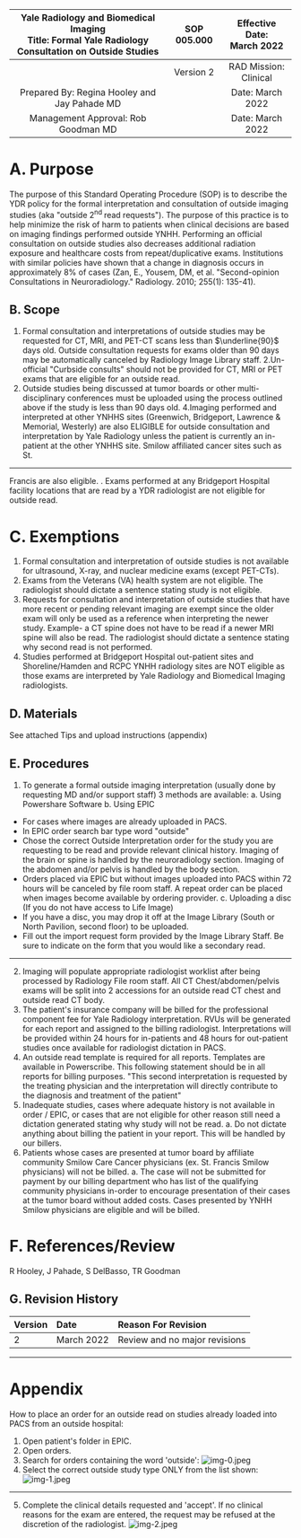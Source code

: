 | Yale Radiology and Biomedical Imaging <br> Title: Formal Yale Radiology Consultation on Outside Studies | SOP 005.000 | Effective Date: <br> March 2022 |
| :--: | :--: | :--: |
|  | Version 2 | RAD Mission: Clinical |
| Prepared By: Regina Hooley and Jay Pahade MD |  | Date: March 2022 |
| Management Approval: Rob Goodman MD |  | Date: March 2022 |

# A. Purpose 

The purpose of this Standard Operating Procedure (SOP) is to describe the YDR policy for the formal interpretation and consultation of outside imaging studies (aka "outside $2^{\text {nd }}$ read requests"). The purpose of this practice is to help minimize the risk of harm to patients when clinical decisions are based on imaging findings performed outside YNHH. Performing an official consultation on outside studies also decreases additional radiation exposure and healthcare costs from repeat/duplicative exams. Institutions with similar policies have shown that a change in diagnosis occurs in approximately $8 \%$ of cases (Zan, E., Yousem, DM, et al. "Second-opinion Consultations in Neuroradiology." Radiology. 2010; 255(1): 135-41).

## B. Scope

1. Formal consultation and interpretations of outside studies may be requested for CT, MRI, and PET-CT scans less than $\underline{90}$ days old. Outside consultation requests for exams older than 90 days may be automatically canceled by Radiology Image Library staff.
2.Un-official "Curbside consults" should not be provided for CT, MRI or PET exams that are eligible for an outside read.
3. Outside studies being discussed at tumor boards or other multi-disciplinary conferences must be uploaded using the process outlined above if the study is less than 90 days old.
4.Imaging performed and interpreted at other YNHHS sites (Greenwich, Bridgeport, Lawrence \& Memorial, Westerly) are also ELIGIBLE for outside consultation and interpretation by Yale Radiology unless the patient is currently an in-patient at the other YNHHS site. Smilow affiliated cancer sites such as St.

---

Francis are also eligible. . Exams performed at any Bridgeport Hospital facility locations that are read by a YDR radiologist are not eligible for outside read.

# C. Exemptions 

1. Formal consultation and interpretation of outside studies is not available for ultrasound, X-ray, and nuclear medicine exams (except PET-CTs).
2. Exams from the Veterans (VA) health system are not eligible. The radiologist should dictate a sentence stating study is not eligible.
3. Requests for consultation and interpretation of outside studies that have more recent or pending relevant imaging are exempt since the older exam will only be used as a reference when interpreting the newer study. Example- a CT spine does not have to be read if a newer MRI spine will also be read. The radiologist should dictate a sentence stating why second read is not performed.
4. Studies performed at Bridgeport Hospital out-patient sites and Shoreline/Hamden and RCPC YNHH radiology sites are NOT eligible as those exams are interpreted by Yale Radiology and Biomedical Imaging radiologists.

## D. Materials

See attached Tips and upload instructions (appendix)

## E. Procedures

1. To generate a formal outside imaging interpretation (usually done by requesting MD and/or support staff) 3 methods are available:
a. Using Powershare Software
b. Using EPIC

- For cases where images are already uploaded in PACS.
- In EPIC order search bar type word "outside"
- Chose the correct Outside Interpretation order for the study you are requesting to be read and provide relevant clinical history. Imaging of the brain or spine is handled by the neuroradiology section. Imaging of the abdomen and/or pelvis is handled by the body section.
- Orders placed via EPIC but without images uploaded into PACS within 72 hours will be canceled by file room staff. A repeat order can be placed when images become available by ordering provider.
c. Uploading a disc (If you do not have access to Life Image)
- If you have a disc, you may drop it off at the Image Library (South or North Pavilion, second floor) to be uploaded.
- Fill out the import request form provided by the Image Library Staff. Be sure to indicate on the form that you would like a secondary read.

---

2. Imaging will populate appropriate radiologist worklist after being processed by Radiology File room staff. All CT Chest/abdomen/pelvis exams will be split into 2 accessions for an outside read CT chest and outside read CT body.
3. The patient's insurance company will be billed for the professional component fee for Yale Radiology interpretation. RVUs will be generated for each report and assigned to the billing radiologist. Interpretations will be provided within 24 hours for in-patients and 48 hours for out-patient studies once available for radiologist dictation in PACS.
4. An outside read template is required for all reports. Templates are available in Powerscribe. This following statement should be in all reports for billing purposes. "This second interpretation is requested by the treating physician and the interpretation will directly contribute to the diagnosis and treatment of the patient"
5. Inadequate studies, cases where adequate history is not available in order / EPIC, or cases that are not eligible for other reason still need a dictation generated stating why study will not be read.
a. Do not dictate anything about billing the patient in your report. This will be handled by our billers.
6. Patients whose cases are presented at tumor board by affiliate community Smilow Care Cancer physicians (ex. St. Francis Smilow physicians) will not be billed.
a. The case will not be submitted for payment by our billing department who has list of the qualifying community physicians in-order to encourage presentation of their cases at the tumor board without added costs. Cases presented by YNHH Smilow physicians are eligible and will be billed.

# F. References/Review 

R Hooley, J Pahade, S DelBasso, TR Goodman

## G. Revision History

| Version | Date | Reason For Revision |
| :-- | :-- | :-- |
| 2 | March 2022 | Review and no major revisions |

---

# Appendix 

How to place an order for an outside read
on studies already loaded into PACS from an outside hospital:

1. Open patient's folder in EPIC.
2. Open orders.
3. Search for orders containing the word 'outside':
![img-0.jpeg](img-0.jpeg.png)
4. Select the correct outside study type ONLY from the list shown:
![img-1.jpeg](img-1.jpeg.png)

---

5. Complete the clinical details requested and 'accept'. If no clinical reasons for the exam are entered, the request may be refused at the discretion of the radiologist.
![img-2.jpeg](img-2.jpeg.png)